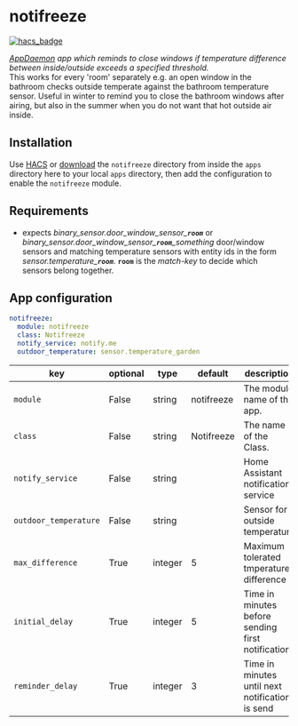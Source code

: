 # notifreeze

[![hacs_badge](https://img.shields.io/badge/HACS-Custom-orange.svg)](https://github.com/custom-components/hacs)

*[AppDaemon](https://github.com/home-assistant/appdaemon) app which reminds to close windows if temperature difference between inside/outside exceeds a specified threshold.*  
This works for every 'room' separately e.g. an open window in the bathroom checks outside temperate against the bathroom temperature sensor. Useful in winter to remind you to close the bathroom windows after airing, but also in the summer when you do not want that hot outside air inside.

## Installation

Use [HACS](https://github.com/custom-components/hacs) or [download](https://github.com/benleb/ad-notifreeze/releases) the `notifreeze` directory from inside the `apps` directory here to your local `apps` directory, then add the configuration to enable the `notifreeze` module.

## Requirements

* expects *binary_sensor.door_window_sensor_**`room`*** or *binary_sensor.door_window_sensor_**`room`**_something* door/window sensors and matching temperature sensors with entity ids in the form *sensor.temperature_**`room`***. **`room`** is the *match-key* to decide which sensors belong together.

## App configuration

```yaml
notifreeze:
  module: notifreeze
  class: Notifreeze
  notify_service: notify.me
  outdoor_temperature: sensor.temperature_garden
```

key | optional | type | default | description
-- | -- | -- | -- | --
`module` | False | string | notifreeze | The module name of the app.
`class` | False | string | Notifreeze | The name of the Class.
`notify_service` | False | string | | Home Assistant notification service
`outdoor_temperature` | False | string | | Sensor for outside temperature
`max_difference` | True | integer | 5 | Maximum tolerated tmperature difference
`initial_delay` | True | integer | 5 | Time in minutes before sending first notification
`reminder_delay` | True | integer | 3 | Time in minutes until next notification is send
